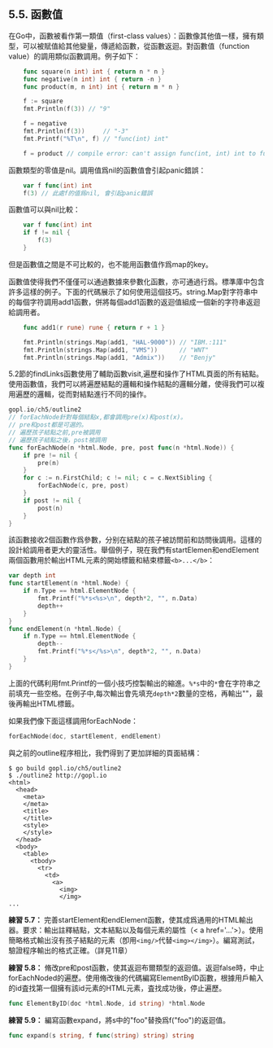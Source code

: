 ## 5.5. 函數值

在Go中，函數被看作第一類值（first-class values）：函數像其他值一樣，擁有類型，可以被賦值給其他變量，傳遞給函數，從函數返迴。對函數值（function value）的調用類似函數調用。例子如下：

```Go
	func square(n int) int { return n * n }
	func negative(n int) int { return -n }
	func product(m, n int) int { return m * n }

	f := square
	fmt.Println(f(3)) // "9"

	f = negative
	fmt.Println(f(3))     // "-3"
	fmt.Printf("%T\n", f) // "func(int) int"

	f = product // compile error: can't assign func(int, int) int to func(int) int
```

函數類型的零值是nil。調用值爲nil的函數值會引起panic錯誤：

```Go
	var f func(int) int
	f(3) // 此處f的值爲nil, 會引起panic錯誤
```

函數值可以與nil比較：

```Go
	var f func(int) int
	if f != nil {
		f(3)
	}
```

但是函數值之間是不可比較的，也不能用函數值作爲map的key。

函數值使得我們不僅僅可以通過數據來參數化函數，亦可通過行爲。標準庫中包含許多這樣的例子。下面的代碼展示了如何使用這個技巧。string.Map對字符串中的每個字符調用add1函數，併將每個add1函數的返迴值組成一個新的字符串返迴給調用者。

```Go
	func add1(r rune) rune { return r + 1 }

	fmt.Println(strings.Map(add1, "HAL-9000")) // "IBM.:111"
	fmt.Println(strings.Map(add1, "VMS"))      // "WNT"
	fmt.Println(strings.Map(add1, "Admix"))    // "Benjy"
```

5.2節的findLinks函數使用了輔助函數visit,遍歷和操作了HTML頁面的所有結點。使用函數值，我們可以將遍歷結點的邏輯和操作結點的邏輯分離，使得我們可以複用遍歷的邏輯，從而對結點進行不同的操作。

```Go
gopl.io/ch5/outline2
// forEachNode針對每個結點x,都會調用pre(x)和post(x)。
// pre和post都是可選的。
// 遍歷孩子結點之前,pre被調用
// 遍歷孩子結點之後，post被調用
func forEachNode(n *html.Node, pre, post func(n *html.Node)) {
	if pre != nil {
		pre(n)
	}
	for c := n.FirstChild; c != nil; c = c.NextSibling {
		forEachNode(c, pre, post)
	}
	if post != nil {
		post(n)
	}
}
```

該函數接收2個函數作爲參數，分别在結點的孩子被訪問前和訪問後調用。這樣的設計給調用者更大的靈活性。舉個例子，現在我們有startElemen和endElement兩個函數用於輸出HTML元素的開始標籤和結束標籤`<b>...</b>`：

```Go
var depth int
func startElement(n *html.Node) {
	if n.Type == html.ElementNode {
		fmt.Printf("%*s<%s>\n", depth*2, "", n.Data)
		depth++
	}
}
func endElement(n *html.Node) {
	if n.Type == html.ElementNode {
		depth--
		fmt.Printf("%*s</%s>\n", depth*2, "", n.Data)
	}
}
```

上面的代碼利用fmt.Printf的一個小技巧控製輸出的縮進。`%*s`中的`*`會在字符串之前填充一些空格。在例子中,每次輸出會先填充`depth*2`數量的空格，再輸出""，最後再輸出HTML標籤。

如果我們像下面這樣調用forEachNode：

```Go
forEachNode(doc, startElement, endElement)
```

與之前的outline程序相比，我們得到了更加詳細的頁面結構：

```
$ go build gopl.io/ch5/outline2
$ ./outline2 http://gopl.io
<html>
  <head>
    <meta>
    </meta>
    <title>
	</title>
	<style>
	</style>
  </head>
  <body>
    <table>
      <tbody>
        <tr>
          <td>
            <a>
              <img>
              </img>
...
```

**練習 5.7：** 完善startElement和endElement函數，使其成爲通用的HTML輸出器。要求：輸出註釋結點，文本結點以及每個元素的屬性（< a href='...'>）。使用簡略格式輸出沒有孩子結點的元素（卽用`<img/>`代替`<img></img>`）。編寫測試，驗證程序輸出的格式正確。（詳見11章）

**練習 5.8：** 脩改pre和post函數，使其返迴布爾類型的返迴值。返迴false時，中止forEachNoded的遍歷。使用脩改後的代碼編寫ElementByID函數，根據用戶輸入的id査找第一個擁有該id元素的HTML元素，査找成功後，停止遍歷。

```Go
func ElementByID(doc *html.Node, id string) *html.Node
```

**練習 5.9：** 編寫函數expand，將s中的"foo"替換爲f("foo")的返迴值。

```Go
func expand(s string, f func(string) string) string
```
